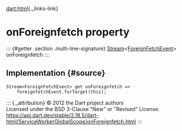 [dart:html](../../dart-html/dart-html-library){._links-link}

onForeignfetch property
=======================

::: {#getter .section .multi-line-signature}
[Stream](../../dart-async/stream-class)\<[ForeignFetchEvent](../foreignfetchevent-class)\>
onForeignfetch
:::

Implementation {#source}
--------------

``` {.language-dart data-language="dart"}
Stream<ForeignFetchEvent> get onForeignfetch =>
    foreignfetchEvent.forTarget(this);
```

::: {._attribution}
© 2012 the Dart project authors\
Licensed under the BSD 3-Clause \"New\" or \"Revised\" License.\
<https://api.dart.dev/stable/2.18.5/dart-html/ServiceWorkerGlobalScope/onForeignfetch.html>
:::
